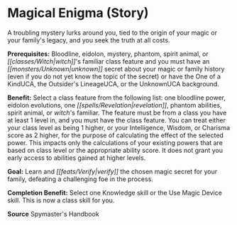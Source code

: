 ﻿---
cssclass: [feats]

---
# Magical Enigma (Story)

A troubling mystery lurks around you, tied to the origin of your magic or your family's legacy, and you seek the truth at all costs.

**Prerequisites:** Bloodline, eidolon, mystery, phantom, spirit animal, or _[[classes/Witch|witch]]_'s familiar class feature and you must have an _[[monsters/Unknown|unknown]]_ secret about your magic or family history (even if you do not yet know the topic of the secret) or have the One of a KindUCA, the Outsider's LineageUCA, or the UnknownUCA background.

**Benefit:** Select a class feature from the following list: one bloodline power, eidolon evolutions, one _[[spells/Revelation|revelation]]_, phantom abilities, spirit animal, or _witch_'s familiar. The feature must be from a class you have at least 1 level in, and you must have the class feature. You can treat either your class level as being 1 higher, or your Intelligence, Wisdom, or Charisma score as 2 higher, for the purpose of calculating the effect of the selected power. This impacts only the calculations of your existing powers that are based on class level or the appropriate ability score. It does not grant you early access to abilities gained at higher levels.

**Goal:** Learn and _[[feats/Verify|verify]]_ the chosen magic secret for your family, defeating a challenging foe in the process.

**Completion Benefit:** Select one Knowledge skill or the Use Magic Device skill. This is now a class skill for you.

**Source** Spymaster's Handbook